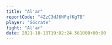 ```yaml
---
title: "Al'ar"
reportCode: "4ZzC3dJ6NPqfKgTB"
player: "Söcrate"
fight: "Al'ar"
date: 2021-10-18T19:02:24.561000+00:00
---
```

